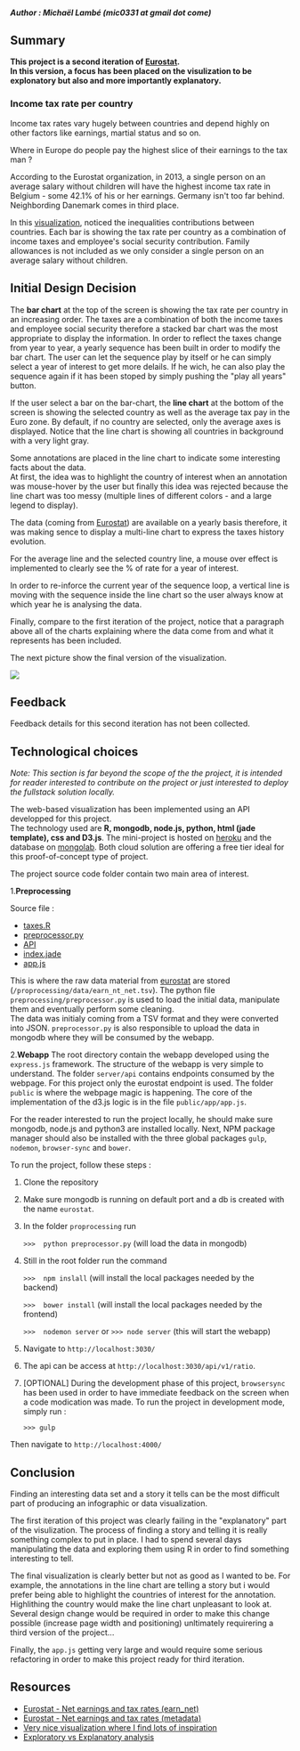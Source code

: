 ##### Author : Michaël Lambé (mic0331 at gmail dot come)
## Summary
**This project is a second iteration of [Eurostat](https://github.com/mic0331/eurostat).  
In this version, a focus has been placed on the visulization to be explonatory but also and more importantly explanatory.**
### Income tax rate per country
Income tax rates vary hugely between countries and depend highly on other factors like earnings, martial status and so on.

Where in Europe do people pay the highest slice of their earnings to the tax man ?

According to the Eurostat organization, in 2013, a single person on an average salary without children will have the highest income tax rate in Belgium - some 42.1% of his or her earnings. Germany isn't too far behind. Neighbording Danemark comes in third place.

In this [visualization](https://serene-cliffs-1778.herokuapp.com/), noticed the inequalities contributions between countries. Each bar is showing the tax rate per country as a combination of income taxes and employee's social security contribution. Family allowances is not included as we only consider a single person on an average salary without children.
## Initial Design Decision
The **bar chart** at the top of the screen is showing the tax rate per country in an increasing order.  The taxes are a combination of both the income taxes and employee social security therefore a stacked bar chart was the most appropriate to display the information.
In order to reflect the taxes change from year to year, a yearly sequence has been built in order to modify the bar chart.  The user can let the sequence play by itself or he can simply select a year of interest to get more delails.
If he wich, he can also play the sequence again if it has been stoped by simply pushing the "play all years" button.

If the user select a bar on the bar-chart, the **line chart** at the bottom of the screen is showing the selected country as well as the average tax pay in the Euro zone.
By default, if no country are selected, only the average axes is displayed. Notice that the line chart is showing all countries in background with a very light gray.

Some annotations are placed in the line chart to indicate some interesting facts about the data.  
At first, the idea was to highlight the country of interest when an annotation was mouse-hover by the user but finally this idea was rejected because the line chart was too messy (multiple lines of different colors - and a large legend to display).

The data (coming from [Eurostat](http://appsso.eurostat.ec.europa.eu/nui/show.do?dataset=earn_nt_net&lang=en)) are available on a yearly basis therefore, it was making sence to display a multi-line chart to express the taxes history evolution.

For the average line and the selected country line, a mouse over effect is implemented to clearly see the % of rate for a year of interest.

In order to re-inforce the current year of the sequence loop, a vertical line is moving with the sequence inside the line chart so the user always know at which year he is analysing the data.

Finally, compare to the first iteration of the project, notice that a paragraph above all of the charts explaining where the data come from and what it represents has been included.

The next picture show the final version of the visualization.

![](./public/pictures/UI_v1.png)

## Feedback

Feedback details for this second iteration has not been collected.

## Technological choices

*Note: This section is far beyond the scope of the the project, it is intended for reader interested to contribute on the project or just interested to deploy the fullstack solution locally.*

The web-based visualization has been implemented using an API developped for this project.  
The technology used are **R, mongodb, node.js, python, html (jade template), css and D3.js**.
The mini-project is hosted on [heroku](https://www.heroku.com/) and the database on [mongolab](https://mongolab.com/).  Both cloud solution are offering a free tier ideal for this proof-of-concept type of project.

The project source code folder contain two main area of interest.

1.**Preprocessing**

Source file :
* [taxes.R](https://github.com/mic0331/eurostatV2/blob/master/exploration/taxes.R)
* [preprocessor.py](https://github.com/mic0331/eurostatV2/blob/master/preprocessing/preprocessor.py)
* [API](https://github.com/mic0331/eurostatV2/tree/master/server/api/ratio)
* [index.jade](https://github.com/mic0331/eurostatV2/blob/master/server/views/index.jade)
* [app.js](https://github.com/mic0331/eurostatV2/blob/master/public/app/app.js)

This is where the raw data material from [eurostat](http://appsso.eurostat.ec.europa.eu/nui/show.do?dataset=earn_nt_net&lang=en) are stored (`/proprocessing/data/earn_nt_net.tsv`). The python file `preprocessing/preprocessor.py` is used to load the initial data, manipulate them and eventually perform some cleaning.  
The data was initialy coming from a TSV format and they were converted into JSON. `preprocessor.py` is also responsible to upload the data in mongodb where they will be consumed by the webapp.

2.**Webapp**
The root directory contain the webapp developed using the `express.js` framework. The structure of the webapp is very simple to understand.  The folder `server/api` contains endpoints consumed by the webpage.  For this project only the eurostat endpoint is used.  The folder `public` is where the webpage magic is happening.  The core of the implementation of the d3.js logic is in the file `public/app/app.js`.

For the reader interested to run the project locally, he should make sure mongodb, node.js and python3 are installed locally.
Next, NPM package manager should also be installed with the three global 
packages `gulp`, `nodemon`, `browser-sync` and `bower`.

To run the project, follow these steps :

1. Clone the repository

2. Make sure mongodb is running on default port and a db is created with the name `eurostat`.

3. In the folder `proprocessing` run 

    `>>>  python preprocessor.py`
    (will load the data in mongodb)

4. Still in the root folder run the command

    `>>>  npm inslall`
    (will install the local packages needed by the backend)

    `>>>  bower install`
    (will install the local packages needed by the frontend)

    `>>>  nodemon server`
    or
    `>>> node server`
    (this will start the webapp)

5. Navigate to `http://localhost:3030/`

6. The api can be access at `http://localhost:3030/api/v1/ratio`.

7. [OPTIONAL] During the development phase of this project, `browsersync` has been used in order to have immediate feedback on the screen when a code modication was made. To run the project in development mode, simply run :

    `>>> gulp`

Then navigate to `http://localhost:4000/`

## Conclusion
Finding an interesting data set and a story it tells can be the most difficult part of producing an infographic or data visualization.

The first iteration of this project was clearly failing in the "explanatory" part of the visulization.  The process of finding a story and telling it is really something complex to put in place.
I had to spend several days manipulating the data and exploring them using R in order to find something interesting to tell.

The final visualization is clearly better but not as good as I wanted to be.  For example, the annotations in the line chart are telling a story but i would prefer being able to highlight the countries of interest for the annotation.  
Highlithing the country would make the line chart unpleasant to look at.  Several design change would be required in order to make this change possible (increase page width and positioning) unltimately requirering a third version of the project...  

Finally, the `app.js` getting very large and would require some serious refactoring in order to make this project ready for third iteration.  
## Resources
* [Eurostat - Net earnings and tax rates (earn_net)](http://appsso.eurostat.ec.europa.eu/nui/show.do?dataset=earn_nt_net&lang=en)
* [Eurostat - Net earnings and tax rates (metadata)](http://ec.europa.eu/eurostat/cache/metadata/en/earn_net_esms.htm)
* [Very nice visualization where I find lots of inspiration](http://www.nytimes.com/interactive/2013/03/29/sports/baseball/Strikeouts-Are-Still-Soaring.html?ref=baseball&_r=1&)
* [Exploratory vs Explanatory analysis](http://www.storytellingwithdata.com/2014/04/exploratory-vs-explanatory-analysis.html)